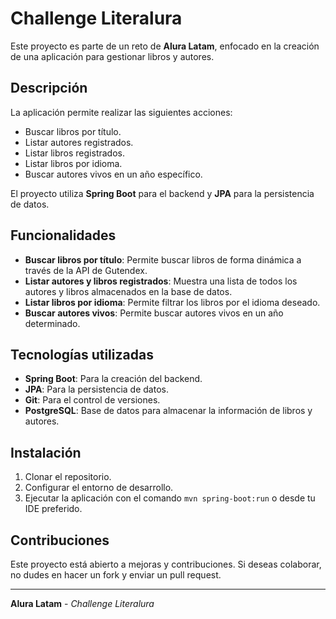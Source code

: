 # Challenge Literalura

Este proyecto es parte de un reto de **Alura Latam**, enfocado en la creación de una aplicación para gestionar libros y autores.

## Descripción

La aplicación permite realizar las siguientes acciones:

- Buscar libros por título.
- Listar autores registrados.
- Listar libros registrados.
- Listar libros por idioma.
- Buscar autores vivos en un año específico.

El proyecto utiliza **Spring Boot** para el backend y **JPA** para la persistencia de datos.

## Funcionalidades

- **Buscar libros por título**: Permite buscar libros de forma dinámica a través de la API de Gutendex.
- **Listar autores y libros registrados**: Muestra una lista de todos los autores y libros almacenados en la base de datos.
- **Listar libros por idioma**: Permite filtrar los libros por el idioma deseado.
- **Buscar autores vivos**: Permite buscar autores vivos en un año determinado.

## Tecnologías utilizadas

- **Spring Boot**: Para la creación del backend.
- **JPA**: Para la persistencia de datos.
- **Git**: Para el control de versiones.
- **PostgreSQL**: Base de datos para almacenar la información de libros y autores.

## Instalación

1. Clonar el repositorio.
2. Configurar el entorno de desarrollo.
3. Ejecutar la aplicación con el comando `mvn spring-boot:run` o desde tu IDE preferido.

## Contribuciones

Este proyecto está abierto a mejoras y contribuciones. Si deseas colaborar, no dudes en hacer un fork y enviar un pull request.

---

**Alura Latam** - *Challenge Literalura*
